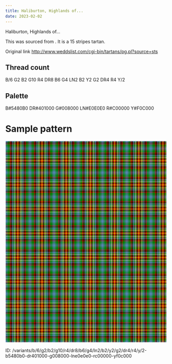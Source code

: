 ```yaml
---
title: Haliburton, Highlands of...
date: 2023-02-02
---
```

Haliburton, Highlands of...

This was sourced from <no value>.  It is a 15 stripes tartan.

Original link http://www.weddslist.com/cgi-bin/tartans/pg.pl?source=sts

## Thread count
B/6 G2 B2 G10 R4 DR8 B6 G4 LN2 B2 Y2 G2 DR4 R4 Y/2

## Palette
B#5480B0 DR#401000 G#008000 LN#E0E0E0 R#C00000 Y#F0C000

# Sample pattern

![Tartan detail](tartan.png "B/6 G2 B2 G10 R4 DR8 B6 G4 LN2 B2 Y2 G2 DR4 R4 Y/2 tartan")

ID: /variants/b/6/g2/b2/g10/r4/dr8/b6/g4/ln2/b2/y2/g2/dr4/r4/y/2-b5480b0-dr401000-g008000-lne0e0e0-rc00000-yf0c000